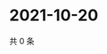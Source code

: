 # 2021-10-20

共 0 条

<!-- BEGIN WEIBO -->
<!-- 最后更新时间 Wed Oct 20 2021 13:12:18 GMT+0800 (China Standard Time) -->

<!-- END WEIBO -->
